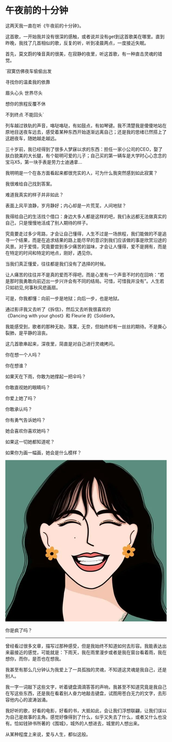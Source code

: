 # 午夜前的十分钟

这两天我一直在听《午夜前的十分钟》。

这首歌，一开始我并没有很深的感触，或者说并没有get到这首歌美在哪里。直到昨晚，我找了几首相似的歌，反复的听，听到凌晨两点，一度接近失眠。

首先，莫文蔚的嗓音真的很美，在寂静的夜里，听这首歌，有一种直击灵魂的错觉。

`寂寞仿佛夜车偷偷出发

寻找你的温柔我的依靠

眉头心头 世界尽头

想你的旅程反覆不休

不到终点 不能回头`

列车越过铁轨的声音，咯哒咯哒，有如鼓点，有如琴键。我不清楚我是傻傻地站在原地目送夜车远去，感受着某种东西开始逐渐远离自己；还是我的思绪已然搭上了这趟夜车，随她越走越远。

三十岁前，我已经得到了很多人梦寐以求的东西：担任一家小公司的CEO，娶了肤白貌美的大长腿，有个聪明可爱的儿子；自己买的第一辆车是大学时心心念念的宝马X5，第一块手表是劳力士迪通拿...

我明明是一个在各方面看起来都很充实的人，可为什么我突然感到如此寂寞？

我很难给自己找到答案。

难道我真实的样子并非如此？

表面上风平浪静，岁月静好；内心却是一片荒芜，人间地狱？

我得给自己的生活找个借口：身边大多人都是这样的吧，我们永远都无法做真实的自己，只是慢慢地活成了别人期待的样子。

究竟要走过多少弯路，才会让自己懂得，人生不过是一场旅程，我们能做的不是追寻一个结果，而是在追求结果的路上能尽早的意识到我们应该做的事是欣赏沿途的风景。对于爱情，究竟要尝到多少痛苦的滋味，才会让人懂得，爱不是拥有，而是在特定的时间和特定的地点，刚好，遇见你。

当我们真正懂爱，往往都是我们没有了选择的时候。

让人痛苦的往往并不是真的爱而不得吧，而是心里有一个声音不时的在回响：“若是那时我勇敢向前迈出一步兴许会有不同的结局。可惜，可惜我并没有”。人生若只如初见,何事秋风悲画扇。

可是，你我都懂：向前一步是地狱；向后一步，也是地狱。

通过影评我又去听了《拆信》，然后又去听我很喜欢的《Dancing with your ghost》和 Fleurie 的《Soldier》。

我能感受到，歌者的那种无助，落寞，无奈，但始终却有一丝丝的期待。不是撕心裂肺，是平静的沮丧。

这几首歌串起来，深夜里，简直是对自己进行灵魂拷问。

你在想一个人吗？

你在想谁？

如果天在下雨，你敢为她撑起一把伞吗？

你敢直视她的眼睛吗？

你爱上她了吗？

你敢承认吗？

你有勇气告诉她吗？

她会喜欢你喜欢她吗？

如果这一切她都知道呢？

如果你为画一幅画，她会是什么模样？

![](../assets/600.webp)

你是疯了吗？

---

曾经看过很多文章，描写过那种感受，但是我始终不知道如何去形容。我能表达出来最接近的感觉，可能就是：下雨天，我在雨里漫步或者是我在窗台看着雨，我在想你，而你，是否也在想我。

我甚至有那么几分钟认为我爱上了一具孤独的灵魂，不知道这灵魂是我自己，还是别人。

我一字一词敲下这些文字，听着键盘滴滴答答的声响，我甚至不知道究竟是我自己在写这些东西，还是我在看着别人奋力地敲击键盘，试图用苍白无力的文字，去形容他内心的波涛汹涌。

我好听的歌，好看的电影，好看的书，大抵如此，会让我们浮想联翩，让我们误以为自己是故事的主角。感觉好像得到了什么，似乎又失去了什么，或者又什么也没有。恰如钱钟书所著的《围城》，城外的人想进去，城里的人想出来。

从某种程度上来说，爱与人生，都似这般。